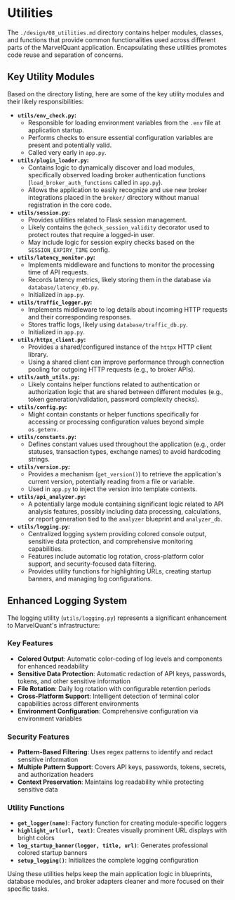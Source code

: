 # Utilities

The `./design/08_utilities.md` directory contains helper modules, classes, and functions that provide common functionalities used across different parts of the MarvelQuant application. Encapsulating these utilities promotes code reuse and separation of concerns.

## Key Utility Modules

Based on the directory listing, here are some of the key utility modules and their likely responsibilities:

*   **`utils/env_check.py`:**
    *   Responsible for loading environment variables from the `.env` file at application startup.
    *   Performs checks to ensure essential configuration variables are present and potentially valid.
    *   Called very early in `app.py`.
*   **`utils/plugin_loader.py`:**
    *   Contains logic to dynamically discover and load modules, specifically observed loading broker authentication functions (`load_broker_auth_functions` called in `app.py`).
    *   Allows the application to easily recognize and use new broker integrations placed in the `broker/` directory without manual registration in the core code.
*   **`utils/session.py`:**
    *   Provides utilities related to Flask session management.
    *   Likely contains the `@check_session_validity` decorator used to protect routes that require a logged-in user.
    *   May include logic for session expiry checks based on the `SESSION_EXPIRY_TIME` config.
*   **`utils/latency_monitor.py`:**
    *   Implements middleware and functions to monitor the processing time of API requests.
    *   Records latency metrics, likely storing them in the database via `database/latency_db.py`.
    *   Initialized in `app.py`.
*   **`utils/traffic_logger.py`:**
    *   Implements middleware to log details about incoming HTTP requests and their corresponding responses.
    *   Stores traffic logs, likely using `database/traffic_db.py`.
    *   Initialized in `app.py`.
*   **`utils/httpx_client.py`:**
    *   Provides a shared/configured instance of the `httpx` HTTP client library.
    *   Using a shared client can improve performance through connection pooling for outgoing HTTP requests (e.g., to broker APIs).
*   **`utils/auth_utils.py`:**
    *   Likely contains helper functions related to authentication or authorization logic that are shared between different modules (e.g., token generation/validation, password complexity checks).
*   **`utils/config.py`:**
    *   Might contain constants or helper functions specifically for accessing or processing configuration values beyond simple `os.getenv`.
*   **`utils/constants.py`:**
    *   Defines constant values used throughout the application (e.g., order statuses, transaction types, exchange names) to avoid hardcoding strings.
*   **`utils/version.py`:**
    *   Provides a mechanism (`get_version()`) to retrieve the application's current version, potentially reading from a file or variable.
    *   Used in `app.py` to inject the version into template contexts.
*   **`utils/api_analyzer.py`:**
    *   A potentially large module containing significant logic related to API analysis features, possibly including data processing, calculations, or report generation tied to the `analyzer` blueprint and `analyzer_db`.
*   **`utils/logging.py`:**
    *   Centralized logging system providing colored console output, sensitive data protection, and comprehensive monitoring capabilities.
    *   Features include automatic log rotation, cross-platform color support, and security-focused data filtering.
    *   Provides utility functions for highlighting URLs, creating startup banners, and managing log configurations.

## Enhanced Logging System

The logging utility (`utils/logging.py`) represents a significant enhancement to MarvelQuant's infrastructure:

### Key Features
*   **Colored Output**: Automatic color-coding of log levels and components for enhanced readability
*   **Sensitive Data Protection**: Automatic redaction of API keys, passwords, tokens, and other sensitive information
*   **File Rotation**: Daily log rotation with configurable retention periods
*   **Cross-Platform Support**: Intelligent detection of terminal color capabilities across different environments
*   **Environment Configuration**: Comprehensive configuration via environment variables

### Security Features
*   **Pattern-Based Filtering**: Uses regex patterns to identify and redact sensitive information
*   **Multiple Pattern Support**: Covers API keys, passwords, tokens, secrets, and authorization headers
*   **Context Preservation**: Maintains log readability while protecting sensitive data

### Utility Functions
*   **`get_logger(name)`**: Factory function for creating module-specific loggers
*   **`highlight_url(url, text)`**: Creates visually prominent URL displays with bright colors
*   **`log_startup_banner(logger, title, url)`**: Generates professional colored startup banners
*   **`setup_logging()`**: Initializes the complete logging configuration

Using these utilities helps keep the main application logic in blueprints, database modules, and broker adapters cleaner and more focused on their specific tasks.
